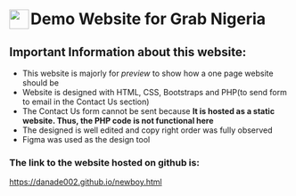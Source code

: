 
# <a href="url"><img src="https://danade002.github.io/img/logo.png" align="left" height="35"></a>Demo Website for Grab Nigeria

## Important Information about this website: 
- This website is majorly for _preview_ to show how a one page website should be 
- Website is designed with HTML, CSS, Bootstraps and PHP(to send form to email in the Contact Us section)
- The Contact Us form cannot be sent because __It is hosted as a static website. Thus, the PHP code is not functional here__
- The designed is well edited and copy right order was fully observed
- Figma was used as the design tool

### The link to the website hosted on github is:
https://danade002.github.io/newboy.html
